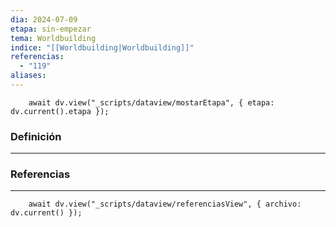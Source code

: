 ```yaml
---
dia: 2024-07-09
etapa: sin-empezar
tema: Worldbuilding
indice: "[[Worldbuilding|Worldbuilding]]"
referencias:
  - "119"
aliases:
---
```

```dataviewjs
	await dv.view("_scripts/dataview/mostarEtapa", { etapa: dv.current().etapa });
```
### Definición
---




### Referencias
---
```dataviewjs
	await dv.view("_scripts/dataview/referenciasView", { archivo: dv.current() });
```